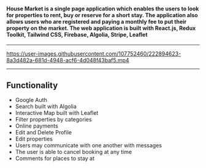 ####  House Market is a single page application which enables the users to look for properties  to rent, buy or reserve for a short stay. The application also allows users who are registered and paying a monthly fee to put their property on the market. The web application is built with React.js, Redux Toolkit, Tailwind CSS, Firebase, Algolia, Stripe, Leaflet


---





https://user-images.githubusercontent.com/107752460/222894623-8a3d482a-681d-4948-acf6-4d048f43baf5.mp4

---


## Functionality


* Google Auth
* Search built with Algolia 
* Interactive Map built with Leaflet
* Filter properties by categories
* Online payments 
* Edit and Delete Profile
* Edit properties 
* Users may communicate with one another with messages
* The user is able to cancel booking at any time
* Comments for places to stay at
